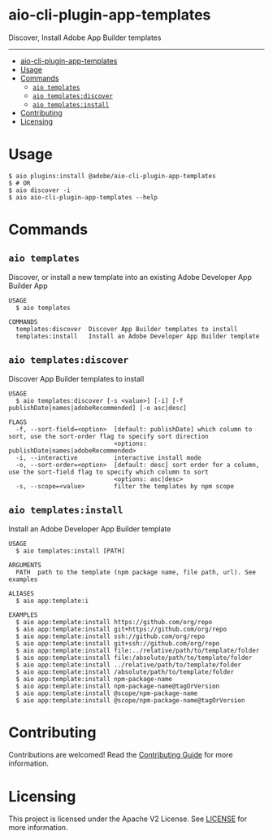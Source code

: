 <!--
Copyright 2022 Adobe. All rights reserved.
This file is licensed to you under the Apache License, Version 2.0 (the "License");
you may not use this file except in compliance with the License. You may obtain a copy
of the License at http://www.apache.org/licenses/LICENSE-2.0

Unless required by applicable law or agreed to in writing, software distributed under
the License is distributed on an "AS IS" BASIS, WITHOUT WARRANTIES OR REPRESENTATIONS
OF ANY KIND, either express or implied. See the License for the specific language
governing permissions and limitations under the License.
-->
# aio-cli-plugin-app-templates
Discover, Install Adobe App Builder templates

---

<!-- toc -->
- [aio-cli-plugin-app-templates](#aio-cli-plugin-app-templates)
- [Usage](#usage)
- [Commands](#commands)
  - [`aio templates`](#aio-templates)
  - [`aio templates:discover`](#aio-templatesdiscover)
  - [`aio templates:install`](#aio-templatesinstall)
- [Contributing](#contributing)
- [Licensing](#licensing)
<!-- tocstop -->

# Usage
```sh-session
$ aio plugins:install @adobe/aio-cli-plugin-app-templates
$ # OR
$ aio discover -i
$ aio aio-cli-plugin-app-templates --help
```

# Commands
## `aio templates`

Discover, or install a new template into an existing Adobe Developer App Builder App

```
USAGE
  $ aio templates

COMMANDS
  templates:discover  Discover App Builder templates to install
  templates:install   Install an Adobe Developer App Builder template
```
## `aio templates:discover`

Discover App Builder templates to install

```
USAGE
  $ aio templates:discover [-s <value>] [-i] [-f publishDate|names|adobeRecommended] [-o asc|desc]

FLAGS
  -f, --sort-field=<option>  [default: publishDate] which column to sort, use the sort-order flag to specify sort direction
                             <options: publishDate|names|adobeRecommended>
  -i, --interactive          interactive install mode
  -o, --sort-order=<option>  [default: desc] sort order for a column, use the sort-field flag to specify which column to sort
                             <options: asc|desc>
  -s, --scope=<value>        filter the templates by npm scope
```
## `aio templates:install`

Install an Adobe Developer App Builder template

```
USAGE
  $ aio templates:install [PATH]

ARGUMENTS
  PATH  path to the template (npm package name, file path, url). See examples

ALIASES
  $ aio app:template:i

EXAMPLES
  $ aio app:template:install https://github.com/org/repo
  $ aio app:template:install git+https://github.com/org/repo
  $ aio app:template:install ssh://github.com/org/repo
  $ aio app:template:install git+ssh://github.com/org/repo
  $ aio app:template:install file:../relative/path/to/template/folder
  $ aio app:template:install file:/absolute/path/to/template/folder
  $ aio app:template:install ../relative/path/to/template/folder
  $ aio app:template:install /absolute/path/to/template/folder
  $ aio app:template:install npm-package-name
  $ aio app:template:install npm-package-name@tagOrVersion
  $ aio app:template:install @scope/npm-package-name
  $ aio app:template:install @scope/npm-package-name@tagOrVersion
```

# Contributing

Contributions are welcomed! Read the [Contributing Guide](CONTRIBUTING.md) for more information.

# Licensing

This project is licensed under the Apache V2 License. See [LICENSE](LICENSE) for more information.
